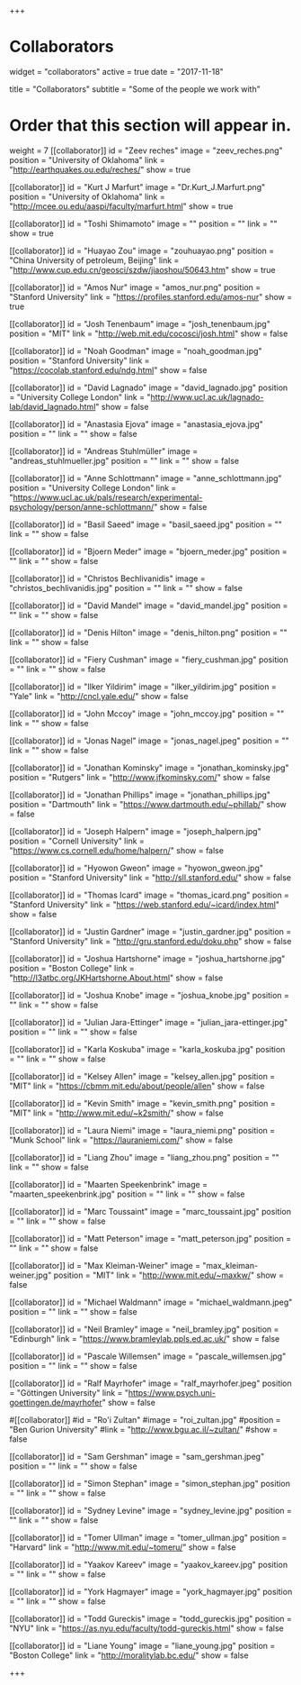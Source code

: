 +++
# Collaborators
widget = "collaborators"
active = true
date = "2017-11-18"

title = "Collaborators"
subtitle = "Some of the people we work with"

# Order that this section will appear in.
weight = 7
[[collaborator]]
	id = "Zeev reches"
	image = "zeev_reches.png"
	position = "University of Oklahoma"
	link = "http://earthquakes.ou.edu/reches/"
	show = true

[[collaborator]]
	id = "Kurt J Marfurt"
	image = "Dr.Kurt_J.Marfurt.png"
	position = "University of Oklahoma"
	link = "http://mcee.ou.edu/aaspi/faculty/marfurt.html"
	show = true	

[[collaborator]]
	id = "Toshi Shimamoto"
	image = ""
	position = ""
	link = ""
	show = true

[[collaborator]]
	id = "Huayao Zou"
	image = "zouhuayao.png"
	position = "China University of petroleum, Beijing"
	link = "http://www.cup.edu.cn/geosci/szdw/jiaoshou/50643.htm"
	show = true

[[collaborator]]
	id = "Amos Nur"
	image = "amos_nur.png"
	position = "Stanford University"
	link = "https://profiles.stanford.edu/amos-nur"
	show = true	
		
[[collaborator]]
	id = "Josh Tenenbaum"
	image = "josh_tenenbaum.jpg"
	position = "MIT"
	link = "http://web.mit.edu/cocosci/josh.html"
	show = false

[[collaborator]]
	id = "Noah Goodman"
	image = "noah_goodman.jpg"
	position = "Stanford University"
	link = "https://cocolab.stanford.edu/ndg.html"
	show = false

[[collaborator]]
	id = "David Lagnado"
	image = "david_lagnado.jpg"
	position = "University College London"
	link = "http://www.ucl.ac.uk/lagnado-lab/david_lagnado.html"
	show = false

[[collaborator]]
	id = "Anastasia Ejova"
	image = "anastasia_ejova.jpg"
	position = ""
	link = ""
	show = false

[[collaborator]]
	id = "Andreas Stuhlmüller"
	image = "andreas_stuhlmueller.jpg"
	position = ""
	link = ""
	show = false

[[collaborator]]
	id = "Anne Schlottmann"
	image = "anne_schlottmann.jpg"
	position = "University College London"
	link = "https://www.ucl.ac.uk/pals/research/experimental-psychology/person/anne-schlottmann/"
	show = false

[[collaborator]]
	id = "Basil Saeed"
	image = "basil_saeed.jpg"
	position = ""
	link = ""
	show = false

[[collaborator]]
	id = "Bjoern Meder"
	image = "bjoern_meder.jpg"
	position = ""
	link = ""
	show = false

[[collaborator]]
	id = "Christos Bechlivanidis"
	image = "christos_bechlivanidis.jpg"
	position = ""
	link = ""
	show = false

[[collaborator]]
	id = "David Mandel"
	image = "david_mandel.jpg"
	position = ""
	link = ""
	show = false

[[collaborator]]
	id = "Denis Hilton"
	image = "denis_hilton.png"
	position = ""
	link = ""
	show = false

[[collaborator]]
	id = "Fiery Cushman"
	image = "fiery_cushman.jpg"
	position = ""
	link = ""
	show = false

[[collaborator]]
	id = "Ilker Yildirim"
	image = "ilker_yildirim.jpg"
	position = "Yale"
	link = "http://cncl.yale.edu/"
	show = false

[[collaborator]]
	id = "John Mccoy"
	image = "john_mccoy.jpg"
	position = ""
	link = ""
	show = false

[[collaborator]]
	id = "Jonas Nagel"
	image = "jonas_nagel.jpeg"
	position = ""
	link = ""
	show = false

[[collaborator]]
	id = "Jonathan Kominsky"
	image = "jonathan_kominsky.jpg"
	position = "Rutgers"
	link = "http://www.jfkominsky.com/"
	show = false

[[collaborator]]
	id = "Jonathan Phillips"
	image = "jonathan_phillips.jpg"
	position = "Dartmouth"
	link = "https://www.dartmouth.edu/~phillab/"
	show = false

[[collaborator]]
	id = "Joseph Halpern"
	image = "joseph_halpern.jpg"
	position = "Cornell University"
	link = "https://www.cs.cornell.edu/home/halpern/"
	show = false

[[collaborator]]
	id = "Hyowon Gweon"
	image = "hyowon_gweon.jpg"
	position = "Stanford University"
	link = "http://sll.stanford.edu/"
	show = false

[[collaborator]]
	id = "Thomas Icard"
	image = "thomas_icard.png"
	position = "Stanford University"
	link = "https://web.stanford.edu/~icard/index.html"
	show = false

[[collaborator]]
	id = "Justin Gardner"
	image = "justin_gardner.jpg"
	position = "Stanford University"
	link = "http://gru.stanford.edu/doku.php"
	show = false

[[collaborator]]
	id = "Joshua Hartshorne"
	image = "joshua_hartshorne.jpg"
	position = "Boston College"
	link = "http://l3atbc.org/JKHartshorne.About.html"
	show = false

[[collaborator]]
	id = "Joshua Knobe"
	image = "joshua_knobe.jpg"
	position = ""
	link = ""
	show = false

[[collaborator]]
	id = "Julian Jara-Ettinger"
	image = "julian_jara-ettinger.jpg"
	position = ""
	link = ""
	show = false

[[collaborator]]
	id = "Karla Koskuba"
	image = "karla_koskuba.jpg"
	position = ""
	link = ""
	show = false

[[collaborator]]
	id = "Kelsey Allen"
	image = "kelsey_allen.jpg"
	position = "MIT"
	link = "https://cbmm.mit.edu/about/people/allen"
	show = false

[[collaborator]]
	id = "Kevin Smith"
	image = "kevin_smith.png"
	position = "MIT"
	link = "http://www.mit.edu/~k2smith/"
	show = false

[[collaborator]]
	id = "Laura Niemi"
	image = "laura_niemi.png"
	position = "Munk School"
	link = "https://lauraniemi.com/"
	show = false

[[collaborator]]
	id = "Liang Zhou"
	image = "liang_zhou.png"
	position = ""
	link = ""
	show = false

[[collaborator]]
	id = "Maarten Speekenbrink"
	image = "maarten_speekenbrink.jpg"
	position = ""
	link = ""
	show = false

[[collaborator]]
	id = "Marc Toussaint"
	image = "marc_toussaint.jpg"
	position = ""
	link = ""
	show = false

[[collaborator]]
	id = "Matt Peterson"
	image = "matt_peterson.jpg"
	position = ""
	link = ""
	show = false

[[collaborator]]
	id = "Max Kleiman-Weiner"
	image = "max_kleiman-weiner.jpg"
	position = "MIT"
	link = "http://www.mit.edu/~maxkw/"
	show = false

[[collaborator]]
	id = "Michael Waldmann"
	image = "michael_waldmann.jpeg"
	position = ""
	link = ""
	show = false

[[collaborator]]
	id = "Neil Bramley"
	image = "neil_bramley.jpg"
	position = "Edinburgh"
	link = "https://www.bramleylab.ppls.ed.ac.uk/"
	show = false

[[collaborator]]
	id = "Pascale Willemsen"
	image = "pascale_willemsen.jpg"
	position = ""
	link = ""
	show = false

[[collaborator]]
	id = "Ralf Mayrhofer"
	image = "ralf_mayrhofer.jpeg"
	position = "Göttingen University"
	link = "https://www.psych.uni-goettingen.de/mayrhofer"
	show = false

#[[collaborator]]
	#id = "Ro'i Zultan"
	#image = "roi_zultan.jpg"
	#position = "Ben Gurion University"
	#link = "http://www.bgu.ac.il/~zultan/"
	#show = false

[[collaborator]]
	id = "Sam Gershman"
	image = "sam_gershman.jpeg"
	position = ""
	link = ""
	show = false

[[collaborator]]
	id = "Simon Stephan"
	image = "simon_stephan.jpg"
	position = ""
	link = ""
	show = false

[[collaborator]]
	id = "Sydney Levine"
	image = "sydney_levine.jpg"
	position = ""
	link = ""
	show = false

[[collaborator]]
	id = "Tomer Ullman"
	image = "tomer_ullman.jpg"
	position = "Harvard"
	link = "http://www.mit.edu/~tomeru/"
	show = false

[[collaborator]]
	id = "Yaakov Kareev"
	image = "yaakov_kareev.jpg"
	position = ""
	link = ""
	show = false

[[collaborator]]
	id = "York Hagmayer"
	image = "york_hagmayer.jpg"
	position = ""
	link = ""
	show = false

[[collaborator]]
	id = "Todd Gureckis"
	image = "todd_gureckis.jpg"
	position = "NYU"
	link = "https://as.nyu.edu/faculty/todd-gureckis.html"
	show = false

[[collaborator]]
	id = "Liane Young"
	image = "liane_young.jpg"
	position = "Boston College"
	link = "http://moralitylab.bc.edu/"
	show = false



+++

